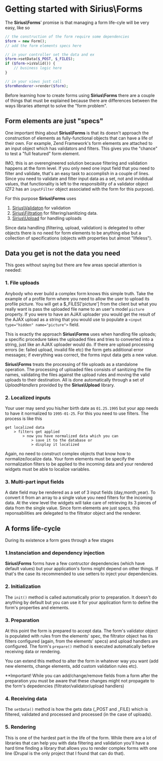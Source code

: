 # Getting started with Sirius\Forms

The **Sirius\Forms**' promise is that managing a form life-cyle will be very easy, like so

```php
// the construction of the form require some dependencies
$form = new Form();
// add the form elements specs here

// in your controller set the data and ex
$form->setData($_POST, $_FILES);
if ($form->isValid()) {
    // business logic here
}

// in your views just call
$formRenderer->render($form);
```

Before learning how to create forms using **Sirius\Forms** there are a couple of things that must be explained because there are differences between the ways libraries attempt to solve the "form problem".

## Form elements are just "specs"

One important thing about **Sirius\Forms** is that its doesn't approach the construction of elements as fully-functional objects that can have a life of their own. For example, Zend Framework's form elements are attached to an input object which has validators and filters. This gives you the "chance" to test a "full featured" form element.

IMO, this is an overengineered solution because filtering and validation happens at the form level. If you only need one input field that you need to filter and validate, that's an easy task to accomplish in a couple of lines. Since you need to validate and filter input data as a set, not and invididual values, that functionality is left to the responsibility of a validator object (ZF2 has an `inputFilter` object associated with the form for this purpose). 

For this purpose **Sirius\Forms** uses
1. [Sirius\Validaton](http://github.com/siriusphp/validation) for validation
2. [Sirius\Filtration](http://github.com/siriusphp/filtration) for filtering/sanitizing data. 
3. [Sirius\Upload](http://github.com/siriusphp/upload) for handling uploads

Since data handling (filtering, upload, validation) is delegated to other objects there is no need for form elements to be anything else but a collection of specifications (objects with properties but almost "lifeless").

## Data you get is not the data you need

This goes without saying but there are few areas special attention is needed: 

### 1. File uploads

Anybody who ever build a complex form knows this simple truth. Take the example of a profile form where you need to allow the user to upload its profile picture. You will get a $_FILES['picture'] from the client but what you really want is pass the uploaded file name to an user's model `picture` property. If you were to have an AJAX uploader you would get the result of the AJAX upload as a string that you would use to populate a `<input type="hidden" name="picture">` field.

This is exactly the approach **Sirius\Forms** uses when handling file uploads; a specific procedure takes the uploaded files and tries to converted into a string, just like an AJAX uploader would do. If there are upload processing errors (ie: failed upload, invalid file etc) the form gets additional error messages; if everything was correct, the forms input data gets a new value.

**Sirius\Forms** treats the processing of file uploads as a standalone operation. The processing of uploaded files consists of sanitizing the file names, validating the files against the upload rules and moving the valid uploads to their destination. All is done automatically through a set of _UploadHandlers_ provided by the **Sirius\Upload** library. 


### 2. Localized inputs

Your user may send you his/her birth date as `01.25.1995` but your app needs to have it normalized to `1995-01-25`. For this you need to use filters. The process is like this

    get localized data 
        > filters get applied 
            > now you have normalized data which you can
                > save it to the database or
                > display it localized

Again, no need to construct complex objects that know how to normalize/localize data. Your form elements must be specify the normalization filters to be applied to the incoming data and your rendered widgets must be able to localize variables.

### 3. Multi-part input fields

A date field may be rendered as a set of 3 input fields (day,month,year). To convert it from an array to a single value you need filters for the incoming data. At the view level the widgets will take care of retrieving its 3 pieces of data from the single value. Since form elements are just specs, this reponsabilities are delegated to the filtrator object and the renderer.

## A forms life-cycle

During its existence a form goes through a few stages

### 1.Instanciation and dependency injection
**Sirius\Forms** forms have a few contructor dependencies (which have default values) but your application's forms might depend on other things. If that's the case its recommended to use setters to inject your dependencies.

### 2. Initialization
The `init()` method is called automatically prior to preparation. It doesn't do anything by default but you can use it for your application form to define the form's properties and elements.

### 3. Preparation
At this point the form is prepared to accept data. The form's validator object is populated with rules from the elements' spec, the filtrator object has its filters configured (again, from the elements' specs) and upload handlers are configured. The form's `prepare()` method is executed automatically before receiving data or rendering.

You can extend this method to alter the form in whatever way you want (add new elements, change elements, add custom validation rules etc).

**Important! While you can add/change/remove fields from a form after the preparation you must be aware that these changes might not propagate to the form's depedencies (filtrator/validator/upload handlers)

### 4. Receiving data
The `setData()` method is how the gets data (_POST and _FILE) which is filtered, validated and processed and processed (in the case of uploads). 

### 5. Rendering
This is one of the hardest part in the life of the form. While there are a lot of libraries that can help you with data filtering and validation you'll have a hard time finding a library that allows you to render complex forms with one line (Drupal is the only project that I found that can do that).

